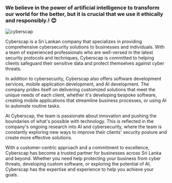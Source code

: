 ### We believe in the power of artificial intelligence to transform our world for the better, but it is crucial that we use it ethically and responsibly.! 😊
![cyberscap](https://i.imgur.com/BzNLpni.png)


Cyberscap is a Sri Lankan company that specializes in providing comprehensive cybersecurity solutions to businesses and individuals. With a team of experienced professionals who are well-versed in the latest security protocols and techniques, Cyberscap is committed to helping clients safeguard their sensitive data and protect themselves against cyber threats.

In addition to cybersecurity, Cyberscap also offers software development services, mobile application development, and AI development. The company prides itself on delivering customized solutions that meet the unique needs of each client, whether it's developing bespoke software, creating mobile applications that streamline business processes, or using AI to automate routine tasks.

At Cyberscap, the team is passionate about innovation and pushing the boundaries of what's possible with technology. This is reflected in the company's ongoing research into AI and cybersecurity, where the team is constantly exploring new ways to improve their clients' security posture and create more effective solutions.

With a customer-centric approach and a commitment to excellence, Cyberscap has become a trusted partner for businesses across Sri Lanka and beyond. Whether you need help protecting your business from cyber threats, developing custom software, or exploring the potential of AI, Cyberscap has the expertise and experience to help you achieve your goals.


